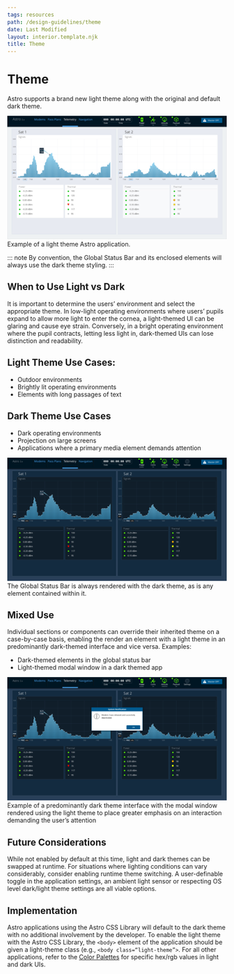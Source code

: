 ```yaml
---
tags: resources
path: /design-guidelines/theme
date: Last Modified
layout: interior.template.njk
title: Theme
---
```


# Theme

Astro supports a brand new light theme along with the original and default dark theme.

![Example of a light theme Astro application.](../img/design-guidelines/theme-lightui.png 'Example of a light theme Astro application.')
Example of a light theme Astro application.

::: note
By convention, the Global Status Bar and its enclosed elements will always use the dark theme styling.
:::

## When to Use Light vs Dark

It is important to determine the users’ environment and select the appropriate theme. In low-light operating environments where users’ pupils expand to allow more light to enter the cornea, a light-themed UI can be glaring and cause eye strain. Conversely, in a bright operating environment where the pupil contracts, letting less light in, dark-themed UIs can lose distinction and readability.

## Light Theme Use Cases:

- Outdoor environments
- Brightly lit operating environments
- Elements with long passages of text

## Dark Theme Use Cases

- Dark operating environments
- Projection on large screens
- Applications where a primary media element demands attention

![The Global Status Bar is always rendered with the dark theme, as is any element contained within it.](../img/design-guidelines/theme-darkui.png 'The Global Status Bar is always rendered with the dark theme, as is any element contained within it.')
The Global Status Bar is always rendered with the dark theme, as is any element contained within it.

## Mixed Use

Individual sections or components can override their inherited theme on a case-by-case basis, enabling the render an element with a light theme in an predominantly dark-themed interface and vice versa. Examples:

- Dark-themed elements in the global status bar
- Light-themed modal window in a dark themed app

![Example of a predominantly dark theme interface with the modal window rendered using the light theme to place greater emphasis on an interaction demanding the user’s attention.](../img/design-guidelines/theme-darkui-mixed.png 'Example of a predominantly dark theme interface with the modal window rendered using the light theme to place greater emphasis on an interaction demanding the user’s attention.')
Example of a predominantly dark theme interface with the modal window rendered using the light theme to place greater emphasis on an interaction demanding the user’s attention

## Future Considerations

While not enabled by default at this time, light and dark themes can be swapped at runtime. For situations where lighting conditions can vary considerably, consider enabling runtime theme switching. A user-definable toggle in the application settings, an ambient light sensor or respecting OS level dark/light theme settings are all viable options.

## Implementation

Astro applications using the Astro CSS Library will default to the dark theme with no additional involvement by the developer. To enable the light theme with the Astro CSS Library, the `<body>` element of the application should be given a light-theme class (e.g., `<body class=“light-theme”>`. For all other applications, refer to the [Color Palettes](./color) for specific hex/rgb values in light and dark UIs.
